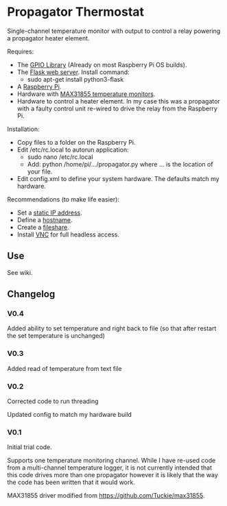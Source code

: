 # Propagator Thermostat
Single-channel temperature monitor with output to control a relay powering a propagator heater element.

Requires:
- The [GPIO Library](https://code.google.com/p/raspberry-gpio-python/) (Already on most Raspberry Pi OS builds).
- The [Flask web server](https://www.raspberrypi.org/learning/python-web-server-with-flask/worksheet/). Install command:
  - sudo apt-get install python3-flask
- A [Raspberry Pi](http://www.raspberrypi.org/).
- Hardware with [MAX31855 temperature monitors](https://www.maximintegrated.com/en/products/analog/sensors-and-sensor-interface/MAX31855.html).
- Hardware to control a heater element. In my case this was a propagator with a faulty control unit re-wired to drive the relay from the Raspberry Pi.

Installation:
- Copy files to a folder on the Raspberry Pi.
- Edit /etc/rc.local to autorun application:
   - sudo nano /etc/rc.local
   - Add: python /home/pi/.../propagator.py where ... is the location of your file.
- Edit config.xml to define your system hardware. The defaults match my hardware.
    
Recommendations (to make life easier):
- Set a [static IP address](https://www.modmypi.com/blog/tutorial-how-to-give-your-raspberry-pi-a-static-ip-address).
- Define a [hostname](http://www.simonthepiman.com/how_to_rename_my_raspberry_pi.php).
- Create a [fileshare](http://raspberrypihq.com/how-to-share-a-folder-with-a-windows-computer-from-a-raspberry-pi/).
- Install [VNC](https://www.raspberrypi.org/documentation/remote-access/vnc/) for full headless access.

## Use

See wiki.

## Changelog

### V0.4
Added ability to set temperature and right back to file (so that after restart the set temperature is unchanged)

### V0.3
Added read of temperature from text file

### V0.2
Corrected code to run threading

Updated config to match my hardware build

### V0.1
Initial trial code.

Supports one temperature monitoring channel. While I have re-used code from a multi-channel temperature logger, it is not currently intended that this code drives more than one propagator however it is likely that the way the code has been written that it would work.

MAX31855 driver modified from https://github.com/Tuckie/max31855.
